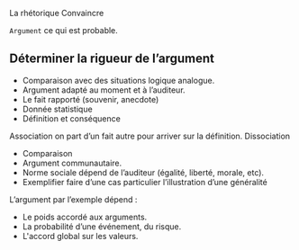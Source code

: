 La rhétorique 
Convaincre 

`Argument` ce qui est probable. 

## Déterminer la rigueur de l’argument

* Comparaison avec des situations logique analogue.
* Argument adapté au moment et à l’auditeur.
* Le fait rapporté (souvenir, anecdote)
* Donnée statistique
* Définition et conséquence

Association on part d’un fait autre pour arriver sur la définition.
Dissociation

* Comparaison
* Argument communautaire.
* Norme sociale dépend de l’auditeur (égalité, liberté, morale, etc).
* Exemplifier faire d’une cas particulier l’illustration d’une généralité

L’argument par l’exemple dépend :
* Le poids accordé aux arguments.
* La probabilité d’une événement, du risque.
* L'accord global sur les valeurs.
